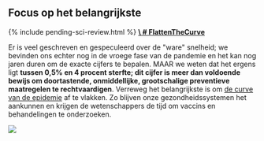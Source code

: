 ## Focus op het belangrijkste 

{% include pending-sci-review.html %}
[**\ # FlattenTheCurve**](https://twitter.com/hashtag/FlattenTheCurve?src=hashtag_click) 

Er is veel geschreven en gespeculeerd over de "ware" snelheid; we bevinden ons echter nog in de vroege fase van de pandemie en het kan nog jaren duren om de exacte cijfers te bepalen. MAAR we weten dat het ergens ligt **tussen 0,5% en 4 procent sterfte; dit cijfer is meer dan voldoende bewijs om doortastende, onmiddellijke, grootschalige preventieve maatregelen te rechtvaardigen**. Verreweg het belangrijkste is om [de 
 curve van de epidemie](https://www.economist.com/briefing/2020/02/29/covid-19-is-now-in-50-countries-and-things-will-get-worse) af te vlakken. Zo blijven onze gezondheidssystemen het aankunnen en krijgen de wetenschappers de tijd om vaccins en behandelingen te onderzoeken. 

![](/images/health-system-capacity.svg) 
